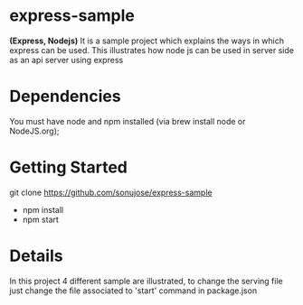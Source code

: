 # express-sample
**(Express, Nodejs)**
It is a sample project which explains the ways in which express can be used. This illustrates how node js can be used in server side as an api server using express
# Dependencies

You must have node and npm installed (via brew install node or NodeJS.org);
# Getting Started

 git clone https://github.com/sonujose/express-sample

 * npm install
 * npm start
 
 # Details
 
 In this project 4 different sample are illustrated, to change the serving file just change the file associated to 'start' command in package.json
